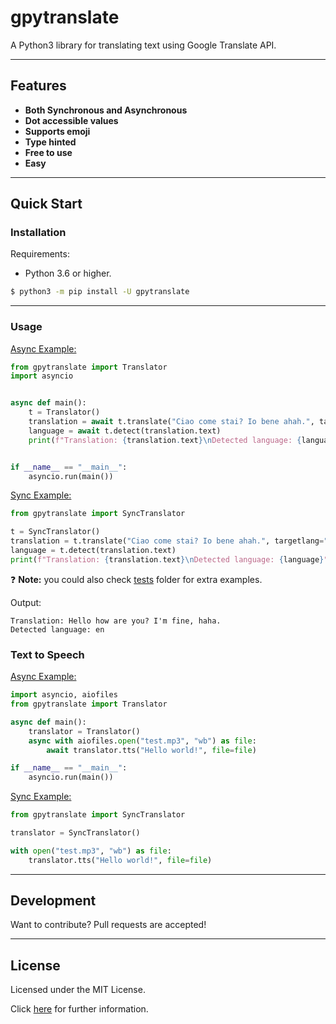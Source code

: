 # gpytranslate
A Python3 library for translating text using Google Translate API.

----
## Features
 - **Both Synchronous and Asynchronous**
 - **Dot accessible values**
 - **Supports emoji**
 - **Type hinted**
 - **Free to use**
 - **Easy**

----
## Quick Start

### Installation
Requirements:
- Python 3.6 or higher.


```bash
$ python3 -m pip install -U gpytranslate
```
----
### Usage

[Async Example:](/examples/async/example.py)
```python
from gpytranslate import Translator
import asyncio


async def main():
    t = Translator()
    translation = await t.translate("Ciao come stai? Io bene ahah.", targetlang="en")
    language = await t.detect(translation.text)
    print(f"Translation: {translation.text}\nDetected language: {language}")


if __name__ == "__main__":
    asyncio.run(main())
```

[Sync Example:](/examples/sync/example.py)
```python
from gpytranslate import SyncTranslator

t = SyncTranslator()
translation = t.translate("Ciao come stai? Io bene ahah.", targetlang="en")
language = t.detect(translation.text)
print(f"Translation: {translation.text}\nDetected language: {language}")
```
❓ **Note:** you could also check [tests](/tests) folder for extra examples.

Output:
```
Translation: Hello how are you? I'm fine, haha.
Detected language: en
```

### Text to Speech
[Async Example:](/examples/async/tts.py)
```python
import asyncio, aiofiles
from gpytranslate import Translator

async def main():
    translator = Translator()
    async with aiofiles.open("test.mp3", "wb") as file:
        await translator.tts("Hello world!", file=file)

if __name__ == "__main__":
    asyncio.run(main())
```

[Sync Example:](/examples/sync/tts.py)
```python
from gpytranslate import SyncTranslator

translator = SyncTranslator()

with open("test.mp3", "wb") as file:
    translator.tts("Hello world!", file=file)
```
----
## Development
Want to contribute? Pull requests are accepted!

----
## License
Licensed under the MIT License.

Click [here](/LICENSE) for further information.

